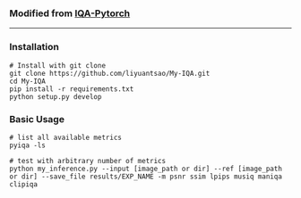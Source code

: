 ### Modified from [IQA-Pytorch](https://github.com/chaofengc/IQA-PyTorch)

---
### Installation
```
# Install with git clone
git clone https://github.com/liyuantsao/My-IQA.git
cd My-IQA
pip install -r requirements.txt
python setup.py develop
```

### Basic Usage 
```
# list all available metrics
pyiqa -ls

# test with arbitrary number of metrics
python my_inference.py --input [image_path or dir] --ref [image_path or dir] --save_file results/EXP_NAME -m psnr ssim lpips musiq maniqa clipiqa
```
